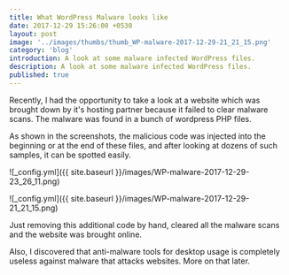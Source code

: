 ```yaml
---
title: What WordPress Malware looks like
date: 2017-12-29 15:26:00 +0530
layout: post
image: '../images/thumbs/thumb_WP-malware-2017-12-29-21_21_15.png'
category: 'blog'
introduction: A look at some malware infected WordPress files.
description: A look at some malware infected WordPress files.
published: true
---
```


Recently, I had the opportunity to take a look at a website which was brought down by it's hosting partner because it failed to clear malware scans.
The malware was found in a bunch of wordpress PHP files. 

As shown in the screenshots, the malicious code was injected into the beginning or at the end of these files, and after looking at dozens of such samples, it can be spotted easily.

![_config.yml]({{ site.baseurl }}/images/WP-malware-2017-12-29-23_26_11.png)

![_config.yml]({{ site.baseurl }}/images/WP-malware-2017-12-29-21_21_15.png)

Just removing this additional code by hand, cleared all the malware scans and the website was brought online.

Also, I discovered that anti-malware tools for desktop usage is completely useless against malware that attacks websites. More on that later.

